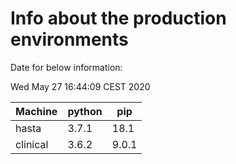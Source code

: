 # Info about the production environments


Date for below information:

Wed May 27 16:44:09 CEST 2020


| Machine | python | pip |
| ------- | ------ |---- |
| hasta   | 3.7.1  | 18.1|
| clinical| 3.6.2  |9.0.1|

